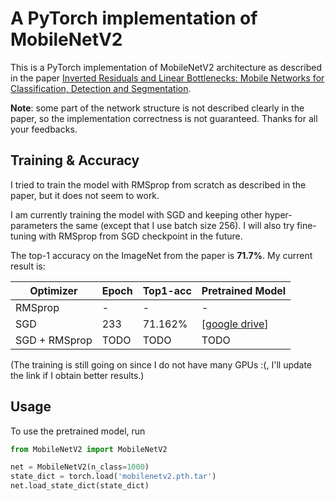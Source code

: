 # A PyTorch implementation of MobileNetV2

This is a PyTorch implementation of MobileNetV2 architecture as described in the paper [Inverted Residuals and Linear Bottlenecks: Mobile Networks for Classification, Detection and Segmentation](https://arxiv.org/pdf/1801.04381).

**Note**: some part of the network structure is not described clearly in the paper, so the implementation correctness is not guaranteed. Thanks for all your feedbacks.

## Training & Accuracy

I tried to train the model with RMSprop from scratch as described in the paper, but it does not seem to work. 

I am currently training the model with SGD and keeping other hyper-parameters the same (except that I use batch size 256). I will also try fine-tuning with RMSprop from SGD checkpoint in the future.

The top-1 accuracy on the ImageNet from the paper is **71.7%**. My current result is:

| Optimizer     | Epoch | Top1-acc | Pretrained Model                         |
| ------------- | ----- | -------- | ---------------------------------------- |
| RMSprop       | -     | -        | -                                        |
| SGD           | 233   | 71.162%  | [[google drive](https://drive.google.com/open?id=1yr6mXeznvvr7iw9_4FKkyGc-nFRWGd3O)] |
| SGD + RMSprop | TODO  | TODO     | TODO                                     |

(The training is still going on since I do not have many GPUs :(, I'll update the link if I obtain better results.)

## Usage
To use the pretrained model, run

```python
from MobileNetV2 import MobileNetV2

net = MobileNetV2(n_class=1000)
state_dict = torch.load('mobilenetv2.pth.tar')
net.load_state_dict(state_dict)
```


